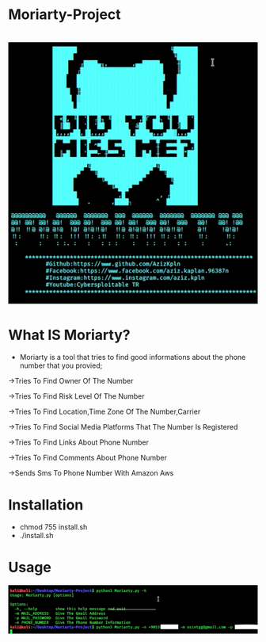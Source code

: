 #                                            Moriarty-Project
# ![](images/1.png)
# What IS Moriarty?
- Moriarty is a tool that tries to find good informations about the phone number that you provied;

->Tries To Find Owner Of The Number

->Tries To Find Risk Level Of The Number

->Tries To Find Location,Time Zone Of The Number,Carrier

->Tries To Find Social Media Platforms That The Number Is Registered

->Tries To Find Links About Phone Number

->Tries To Find Comments About Phone Number

->Sends Sms To Phone Number With Amazon Aws
# Installation
* chmod 755 install.sh
* ./install.sh
# Usage
![](images/2.png)

